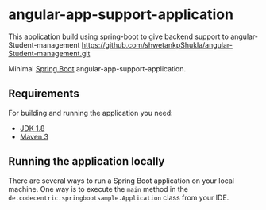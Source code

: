 # angular-app-support-application
This application build using spring-boot to give backend support to angular-Student-management 
https://github.com/shwetankpShukla/angular-Student-management.git

Minimal [Spring Boot](http://projects.spring.io/spring-boot/) angular-app-support-application.

## Requirements

For building and running the application you need:

- [JDK 1.8](http://www.oracle.com/technetwork/java/javase/downloads/jdk8-downloads-2133151.html)
- [Maven 3](https://maven.apache.org)

## Running the application locally

There are several ways to run a Spring Boot application on your local machine. One way is to execute the `main` method in the `de.codecentric.springbootsample.Application` class from your IDE.

